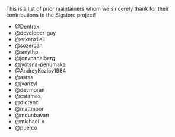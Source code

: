 This is a list of prior maintainers whom we sincerely thank for their contributions to the Sigstore project!

- @Dentrax
- @developer-guy
- @erkanzileli
- @sozercan
- @smythp
- @jonvnadelberg
- @jyotsna-penumaka
- @AndreyKozlov1984
- @asraa
- @jvanzyl
- @devmoran
- @cstamas
- @dlorenc
- @mattmoor
- @mdunbavan
- @michael-o
- @puerco
